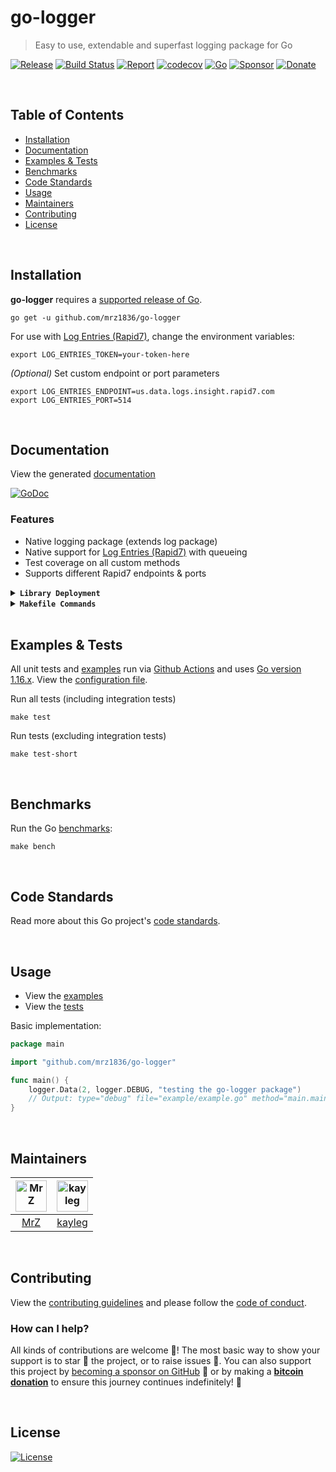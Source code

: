 # go-logger
> Easy to use, extendable and superfast logging package for Go

[![Release](https://img.shields.io/github/release-pre/mrz1836/go-logger.svg?logo=github&style=flat)](https://github.com/mrz1836/go-logger/releases)
[![Build Status](https://img.shields.io/github/actions/workflow/status/mrz1836/go-logger/run-tests.yml?branch=master&logo=github&v=3)](https://github.com/mrz1836/go-logger/actions)
[![Report](https://goreportcard.com/badge/github.com/mrz1836/go-logger?style=flat)](https://goreportcard.com/report/github.com/mrz1836/go-logger)
[![codecov](https://codecov.io/gh/mrz1836/go-logger/branch/master/graph/badge.svg)](https://codecov.io/gh/mrz1836/go-logger)
[![Go](https://img.shields.io/github/go-mod/go-version/mrz1836/go-logger)](https://golang.org/)
[![Sponsor](https://img.shields.io/badge/sponsor-MrZ-181717.svg?logo=github&style=flat&v=3)](https://github.com/sponsors/mrz1836)
[![Donate](https://img.shields.io/badge/donate-bitcoin-ff9900.svg?logo=bitcoin&style=flat)](https://mrz1818.com/?tab=tips&af=go-logger)

<br/>

## Table of Contents
- [Installation](#installation)
- [Documentation](#documentation)
- [Examples & Tests](#examples--tests)
- [Benchmarks](#benchmarks)
- [Code Standards](#code-standards)
- [Usage](#usage)
- [Maintainers](#maintainers)
- [Contributing](#contributing)
- [License](#license)

<br/>

## Installation

**go-logger** requires a [supported release of Go](https://golang.org/doc/devel/release.html#policy).
```shell script
go get -u github.com/mrz1836/go-logger
```

For use with [Log Entries (Rapid7)](https://www.rapid7.com/products/insightops/), change the environment variables:
```shell script
export LOG_ENTRIES_TOKEN=your-token-here
```

_(Optional)_ Set custom endpoint or port parameters
```shell script
export LOG_ENTRIES_ENDPOINT=us.data.logs.insight.rapid7.com
export LOG_ENTRIES_PORT=514
``` 

<br/>

## Documentation
View the generated [documentation](https://pkg.go.dev/github.com/mrz1836/go-logger)

[![GoDoc](https://godoc.org/github.com/mrz1836/go-logger?status.svg&style=flat)](https://pkg.go.dev/github.com/mrz1836/go-logger)

### Features
- Native logging package (extends log package)
- Native support for [Log Entries (Rapid7)](https://www.rapid7.com/products/insightops/) with queueing
- Test coverage on all custom methods
- Supports different Rapid7 endpoints & ports

<details>
<summary><strong><code>Library Deployment</code></strong></summary>
<br/>

[goreleaser](https://github.com/goreleaser/goreleaser) for easy binary or library deployment to Github and can be installed via: `brew install goreleaser`.

The [.goreleaser.yml](.goreleaser.yml) file is used to configure [goreleaser](https://github.com/goreleaser/goreleaser).

Use `make release-snap` to create a snapshot version of the release, and finally `make release` to ship to production.
</details>

<details>
<summary><strong><code>Makefile Commands</code></strong></summary>
<br/>

View all `makefile` commands
```shell script
make help
```

List of all current commands:
```text
all                  Runs multiple commands
clean                Remove previous builds and any test cache data
clean-mods           Remove all the Go mod cache
coverage             Shows the test coverage
godocs               Sync the latest tag with GoDocs
help                 Show this help message
install              Install the application
install-go           Install the application (Using Native Go)
lint                 Run the golangci-lint application (install if not found)
release              Full production release (creates release in Github)
release              Runs common.release then runs godocs
release-snap         Test the full release (build binaries)
release-test         Full production test release (everything except deploy)
replace-version      Replaces the version in HTML/JS (pre-deploy)
run-examples         Runs all the examples
tag                  Generate a new tag and push (tag version=0.0.0)
tag-remove           Remove a tag if found (tag-remove version=0.0.0)
tag-update           Update an existing tag to current commit (tag-update version=0.0.0)
test                 Runs vet, lint and ALL tests
test-ci              Runs all tests via CI (exports coverage)
test-ci-no-race      Runs all tests via CI (no race) (exports coverage)
test-ci-short        Runs unit tests via CI (exports coverage)
test-short           Runs vet, lint and tests (excludes integration tests)
uninstall            Uninstall the application (and remove files)
update-linter        Update the golangci-lint package (macOS only)
vet                  Run the Go vet application
```
</details>

<br/>

## Examples & Tests
All unit tests and [examples](examples) run via [Github Actions](https://github.com/mrz1836/go-logger/actions) and
uses [Go version 1.16.x](https://golang.org/doc/go1.16). View the [configuration file](.github/workflows/run-tests.yml).

Run all tests (including integration tests)
```shell script
make test
```

Run tests (excluding integration tests)
```shell script
make test-short
```

<br/>

## Benchmarks
Run the Go [benchmarks](logger_test.go):
```shell script
make bench
```

<br/>

## Code Standards
Read more about this Go project's [code standards](.github/CODE_STANDARDS.md).

<br/>

## Usage
- View the [examples](examples/examples.go)
- View the [tests](logger_test.go)

Basic implementation:
```go
package main

import "github.com/mrz1836/go-logger"

func main() {
	logger.Data(2, logger.DEBUG, "testing the go-logger package")
	// Output: type="debug" file="example/example.go" method="main.main" line="12" message="testing the go-logger package"
}
```

<br/>

## Maintainers
| [<img src="https://github.com/mrz1836.png" height="50" alt="MrZ" />](https://github.com/mrz1836) | [<img src="https://github.com/kayleg.png" height="50" alt="kayleg" />](https://github.com/kayleg) |
|:------------------------------------------------------------------------------------------------:|:-------------------------------------------------------------------------------------------------:|
|                                [MrZ](https://github.com/mrz1836)                                 |                                [kayleg](https://github.com/kayleg)                                |

<br/>

## Contributing
View the [contributing guidelines](.github/CONTRIBUTING.md) and please follow the [code of conduct](.github/CODE_OF_CONDUCT.md).

### How can I help?
All kinds of contributions are welcome :raised_hands:! 
The most basic way to show your support is to star :star2: the project, or to raise issues :speech_balloon:. 
You can also support this project by [becoming a sponsor on GitHub](https://github.com/sponsors/mrz1836) :clap: 
or by making a [**bitcoin donation**](https://mrz1818.com/?tab=tips&af=go-logger) to ensure this journey continues indefinitely! :rocket:

<br/>

## License

[![License](https://img.shields.io/github/license/mrz1836/go-logger.svg?style=flat&p=1)](LICENSE)
